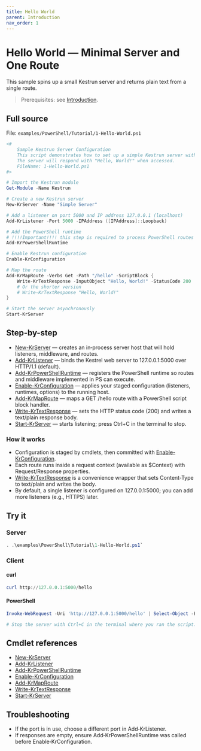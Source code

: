 ```yaml
---
title: Hello World
parent: Introduction
nav_order: 1
---
```


# Hello World — Minimal Server and One Route

This sample spins up a small Kestrun server and returns plain text from a single route.

> Prerequisites: see [Introduction](./Introduction.md#prerequisites).

## Full source

File: `examples/PowerShell/Tutorial/1-Hello-World.ps1`

```powershell
<#
    Sample Kestrun Server Configuration
    This script demonstrates how to set up a simple Kestrun server with a single route.
    The server will respond with "Hello, World!" when accessed.
    FileName: 1-Hello-World.ps1
#>

# Import the Kestrun module
Get-Module -Name Kestrun

# Create a new Kestrun server
New-KrServer -Name "Simple Server"

# Add a listener on port 5000 and IP address 127.0.0.1 (localhost)
Add-KrListener -Port 5000 -IPAddress ([IPAddress]::Loopback)

# Add the PowerShell runtime
# !!!!Important!!!! this step is required to process PowerShell routes and middlewares
Add-KrPowerShellRuntime

# Enable Kestrun configuration
Enable-KrConfiguration

# Map the route
Add-KrMapRoute -Verbs Get -Path "/hello" -ScriptBlock {
    Write-KrTextResponse -InputObject "Hello, World!" -StatusCode 200
    # Or the shorter version
    # Write-KrTextResponse "Hello, World!"
}

# Start the server asynchronously
Start-KrServer
```

## Step-by-step

- [New-KrServer](/docs/pwsh/cmdlets/New-KrServer) — creates an in‑process server host that will hold listeners, middleware, and routes.
- [Add-KrListener](/docs/pwsh/cmdlets/Add-KrListener) — binds the Kestrel web server to 127.0.0.1:5000 over HTTP/1.1 (default).
- [Add-KrPowerShellRuntime](/docs/pwsh/cmdlets/Add-KrPowerShellRuntime) — registers the PowerShell runtime so routes and middleware implemented in PS can execute.
- [Enable-KrConfiguration](/docs/pwsh/cmdlets/Enable-KrConfiguration) — applies your staged configuration (listeners, runtimes, options) to the running host.
- [Add-KrMapRoute](/docs/pwsh/cmdlets/Add-KrMapRoute) — maps a GET /hello route with a PowerShell script block handler.
- [Write-KrTextResponse](/docs/pwsh/cmdlets/Write-KrTextResponse) — sets the HTTP status code (200) and writes a text/plain response body.
- [Start-KrServer](/docs/pwsh/cmdlets/Start-KrServer) — starts listening; press Ctrl+C in the terminal to stop.

### How it works

- Configuration is staged by cmdlets, then committed with [Enable-KrConfiguration](/docs/pwsh/cmdlets/Enable-KrConfiguration).
- Each route runs inside a request context (available as $Context) with Request/Response properties.
- [Write-KrTextResponse](/docs/pwsh/cmdlets/Write-KrTextResponse) is a convenience wrapper that sets Content‑Type to text/plain and writes the body.
- By default, a single listener is configured on 127.0.0.1:5000; you can add more listeners (e.g., HTTPS) later.

## Try it

### Server

```powershell
. .\examples\PowerShell\Tutorial\1-Hello-World.ps1`
```

### Client

#### curl

```powershell
curl http://127.0.0.1:5000/hello
```

#### PowerShell

```powershell
Invoke-WebRequest -Uri 'http://127.0.0.1:5000/hello' | Select-Object -ExpandProperty Content

# Stop the server with Ctrl+C in the terminal where you ran the script.
```

## Cmdlet references

- [New-KrServer](/docs/pwsh/cmdlets/New-KrServer)
- [Add-KrListener](/docs/pwsh/cmdlets/Add-KrListener)
- [Add-KrPowerShellRuntime](/docs/pwsh/cmdlets/Add-KrPowerShellRuntime)
- [Enable-KrConfiguration](/docs/pwsh/cmdlets/Enable-KrConfiguration)
- [Add-KrMapRoute](/docs/pwsh/cmdlets/Add-KrMapRoute)
- [Write-KrTextResponse](/docs/pwsh/cmdlets/Write-KrTextResponse)
- [Start-KrServer](/docs/pwsh/cmdlets/Start-KrServer)

## Troubleshooting

- If the port is in use, choose a different port in Add‑KrListener.
- If responses are empty, ensure Add‑KrPowerShellRuntime was called before Enable‑KrConfiguration.
